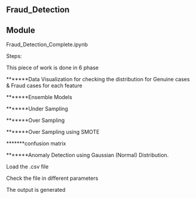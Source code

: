 ## Fraud_Detection

## Module
Fraud_Detection_Complete.ipynb

Steps:

This piece of work is done in 6 phase

*******Data Visualization for checking the distribution for Genuine cases & Fraud cases for each feature

*******Ensemble Models

*******Under Sampling

*******Over Sampling

*******Over Sampling using SMOTE

*******confusion matrix

*******Anomaly Detection using Gaussian (Normal) Distribution.


Load the .csv file

Check the file in different parameters

The output is generated
